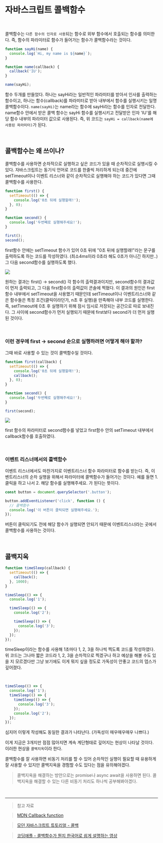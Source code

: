 # 자바스크립트 콜백함수

<br>

콜백함수는 `다른 함수의 인자로 사용`되는 함수로 외부 함수에서 호출되는 함수를 의미한다.
즉, 함수의 파라미터로 함수가 들어가는 함수가 콜백함수라는 것이다.

```javascript
function sayHi(name) {
  console.log(`Hi, my name is ${name}`);
}

function name(callback) {
  callback('IU');
}

name(sayHi);
```

함수 두개를 만들었다. 하나는 sayHi라는 일반적인 파라미터를 받아서 인사를 출력하는 함수이고,
하나는 함수(callback)를 파라미터로 받아 내부에서 함수를 실행시키는 일명 콜백함수이다.
`name(sayHi)`는 name라는 함수에 sayHi라는 함수를 인자로 전달한다. name함수 안에서 받은 콜백 함수는 sayHi 함수를 실행시키고 전달받은 인자 'IU'를 해당 함수 내부의 파라미터 값으로 사용된다.
즉, 위 코드는 `sayHi = callback(name에 사용된 파라미터)`가 된다.

<br>

## 콜백함수는 왜 쓰이나?

콜백함수를 사용하면 순차적으로 실행하고 싶은 코드가 있을 때 순차적으로 실행시킬 수 있다.
자바스크립트는 동기식 언어로 코드를 한줄씩 처리하게 되는데 중간에 setTimeout이나 이벤트 리스너와 같이 순차적으로 실행해야 하는 코드가 있다면 그때 콜백함수를 사용한다.

```javascript
function first() {
  setTimeout(() => {
    console.log('0초 뒤에 실행할래!');
  }, 0);
}

function second() {
  console.log('두번째로 실행해주세요!');
}

first();
second();
```

first함수 안에는 setTimeout 함수가 있어 0초 뒤에 "0초 뒤에 실행할래!"라는 문구를 출력하도록 하는 코드를 작성하였다. (최소4ms이라 0초라 해도 0초가 아니긴 하지만..)
그 다음 second함수를 실행하도록 했다.

![](https://velog.velcdn.com/images/reasonz/post/73771fb4-bcd8-421f-9781-9dd6a1d82e66/image.png)

원하는 결과는 first() -> second() 각 함수의 출력결과이지만,
second함수의 결과값이 먼저 출력되고, 그 다음 first함수의 출력값이 콘솔에 찍혔다.
이 결과의 원인은 first 함수 내부에서 setTimeout을 사용했기 때문인데 setTimeout이나 이벤트리스너와 같은 함수들은 특정 조건(클릭이라던가, n초 후 실행)을 만족해야 내부 코드를 실행한다.
즉, setTimeout에 0초 후 실행하기 위해 잠시 임시로 저장되는 공간으로 따로 보내진다.
그 사이에 second함수가 먼저 실행되기 때문에 first보다 second가 더 먼저 실행된 것이다.

<br>

### 이런 경우에 first -> second 순으로 실행하려면 어떻게 해야 할까?

그때 바로 사용할 수 있는 것이 콜백함수일 것이다.

```javascript
function first(callback) {
  setTimeout(() => {
    console.log('0초 뒤에 실행할래!');
    callback();
  }, 0);
}

function second() {
  console.log('두번째로 실행해주세요!');
}

first(second);
```

![](https://velog.velcdn.com/images/reasonz/post/610b278e-7ca2-435b-b862-9e36a5bdcaa8/image.png)

first 함수의 파라미터로 second함수를 넣었고 first함수 안의 setTimeout 내부에서 callback함수를 호출하였다.

<br>

### 이벤트 리스너에서의 콜백함수

이벤트 리스너에서도 마찬가지로 이벤트리스너 함수 파라미터로 함수를 받는다.
즉, 이벤트리스너의 순차 실행을 위해서 파라미터에 콜백함수가 들어가는 것이다.
예를 들면 1. 클릭을 하고 나서 2. 해당 함수를 실행해주세요. 가 된다는 뜻이다.

```javascript
const button = document.querySelector('.button');

button.addEventListener('click', function () {
  // 콜백함수
  console.log('이 버튼이 클릭되면 실행해주세요.');
});
```

버튼이 클릭되기도 전에 해당 함수가 실행되면 안되기 때문에 이벤트리스너라는 곳에서 콜백함수를 사용하는 것이다.

<br>

## 콜백지옥

```javascript
function timeSleep(callback) {
  setTimeout(() => {
    callback();
  }, 1000);
}

timeSleep(() => {
  console.log('1');

  timeSleep(() => {
    console.log('2');

    timeSleep(() => {
      console.log('3');
    });
  });
});
```

timeSleep이라는 함수를 사용해 1초마다 1, 2, 3을 하나씩 찍도록 코드를 작성하였다.
위 코드는 그나마 짧은 코드라 1, 2, 3을 순차적으로 찍겠구나 하고 예상을 해볼 수도 있을 지 모르겠다만 그냥 보기에도 이게 뭐지 싶을 정도로 가독성이 안좋고 코드의 뎁스가 깊어졌다.

<br>

```javascript
timeSleep(() => {
  console.log('1');
  timeSleep(() => {
    timeSleep(() => {
      console.log('3');
    });
    console.log('2');
  });
});
```

심지어 이렇게 작성해도 동일한 결과가 나타난다. (가독성이 매우매우매우 나쁘다.)

이게 지금은 3개지만 점점 많아지면 계속 계단형태로 깊어지는 현상이 나타날 것이다.
이러한 현상을 `콜백지옥`이라 한다.

콜백함수를 잘 사용하면 비동기 처리를 할 수 있어 순차적인 실행이 필요할 때 유용하게 잘 사용할 수 있지만 콜백지옥을 경험할 수도 있다는 점을 유의해야겠다.
<br>

> 콜백지옥을 해결하는 방안으로는 promise나 async await을 사용하면 된다.
> 콜백지옥을 해결할 수 있는 다른 비동기 처리도 하나씩 공부해봐야겠다.

<br>

---

> 참고 자료

> [MDN Callback function](https://developer.mozilla.org/en-US/docs/Glossary/Callback_function)

> [모던 자바스크립트 튜토리얼 - 콜백](https://ko.javascript.info/callbacks)

> [코딩애플 - 콜백함수가 뭔지 한국어로 쉽게 설명하는 영상](https://youtu.be/-iZlNnTGotk)
